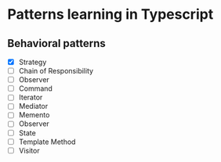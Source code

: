 # Patterns learning in Typescript

## Behavioral patterns

- [x] Strategy
- [ ] Chain of Responsibility
- [ ] Observer
- [ ] Command
- [ ] Iterator
- [ ] Mediator
- [ ] Memento
- [ ] Observer
- [ ] State
- [ ] Template Method
- [ ] Visitor
